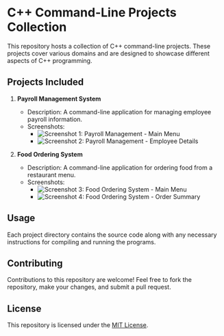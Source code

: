 # C++ Command-Line Projects Collection

This repository hosts a collection of C++ command-line projects. These projects cover various domains and are designed to showcase different aspects of C++ programming.

## Projects Included

1. **Payroll Management System**
    - Description: A command-line application for managing employee payroll information.
    - Screenshots:
        - ![Screenshot 1: Payroll Management - Main Menu](/screenshots/payroll1.png)
        - ![Screenshot 2: Payroll Management - Employee Details](/screenshots/payroll2.png)

2. **Food Ordering System**
    - Description: A command-line application for ordering food from a restaurant menu.
    - Screenshots:
        - ![Screenshot 3: Food Ordering System - Main Menu](/screenshots/food1.png)
        - ![Screenshot 4: Food Ordering System - Order Summary](/screenshots/order2.png)

## Usage

Each project directory contains the source code along with any necessary instructions for compiling and running the programs.

## Contributing

Contributions to this repository are welcome! Feel free to fork the repository, make your changes, and submit a pull request.

## License

This repository is licensed under the [MIT License](LICENSE).
